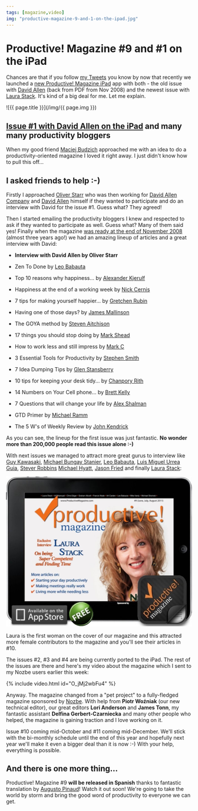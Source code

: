 ```yaml
---
tags: [magazine,video]
img: "productive-magazine-9-and-1-on-the-ipad.jpg"
---
```


# Productive! Magazine #9 and #1 on the iPad


Chances are that if you follow [my Tweets](http://twitter.com/MichaelNozbe) you know by now that recently we launched a [new Productive! Magazine iPad](http://ProductiveFirm.com/MagazineApp) app with both - the old issue with [David Allen](http://twitter.com/gtdguy) (back from PDF from Nov 2008) and the newest issue with [Laura Stack](http://twitter.com/LauraStack). It's kind of a big deal for me. Let me explain.



<!--More-->

![{{ page.title }}](/img/{{ page.img }})

## [Issue #1 with David Allen on the iPad](http://ProductiveFirm.com/MagazineApp) and many many productivity bloggers

When my good friend [Maciej Budzich](http://www.mediafun.pl) approached me with an idea to do a productivity-oriented magazine I loved it right away. I just didn't know how to pull this off... 

## I asked friends to help :-)

Firstly I approached [Oliver Starr](http://twitter.com/owstarr) who was then working for [David Allen Company](http://www.davidco.com) and [David Allen](http://twitter.com/gtdguy) himself if they wanted to participate and do an interview with David for the issue #1. Guess what? They agreed!

Then I started emailing the productivity bloggers I knew and respected to ask if they wanted to participate as well. Guess what? Many of them said yes! Finally when the magazine [was ready at the end of November 2008](http://www.productivefirm.com/2008/11/1st-productive-magazine-launched/) (almost three years ago!) we had an amazing lineup of articles and a great interview with David:

- **Interview with David Allen by Oliver Starr**

- Zen To Done by [Leo Babauta](http://twitter.com/zen_habits)

- Top 10 reasons why happiness... by [Alexander Kjerulf](http://twitter.com/alexkjerulf)

- Happiness at the end of a working week by [Nick Cernis](http://twitter.com/nickcernis)

- 7 tips for making yourself happier... by [Gretchen Rubin](http://twitter.com/gretchenrubin)

- Having one of those days? by [James Mallinson](http://twitter.com/jamesmallinson)

- The GOYA method by [Steven Aitchison](http://twitter.com/StevenAitchison)

- 17 things you should stop doing by [Mark Shead](http://twitter.com/markwshead)

- How to work less and still impress by [Mark C](http://twitter.com/marcandangel)

- 3 Essential Tools for Productivity by [Stephen Smith](http://twitter.com/hdbbstephen)

- 7 Idea Dumping Tips by [Glen Stansberry](http://twitter.com/glenstansberry)

- 10 tips for keeping your desk tidy... by [Chanpory Rith](http://twitter.com/chanpory)

- 14 Numbers on Your Cell phone... by [Brett Kelly](http://twitter.com/inkedmn)

- 7 Questions that will change your life by [Alex Shalman](http://twitter.com/alexshalman)

- GTD Primer by [Michael Ramm](http://twitter.com/michaelramm)

- The 5 W's of Weekly Review by [John Kendrick](http://twitter.com/jbkendrick)

As you can see, the lineup for the first issue was just fantastic. **No wonder more than 200,000 people read this issue alone :-)**

With next issues we managed to attract more great gurus to interview like [Guy Kawasaki](http://twitter.com/guykawasaki), [Michael Bungay Stanier](http://twitter.com/boxofcrayons), [Leo Babauta](http://twitter.com/zen_habits), [Luis Miguel Urrea Guia](http://twitter.com/miguelguia), [Stever Robbins](http://twitter.com/Getitdoneguy)  [Michael Hyatt](http://twitter.com/MichaelHyatt), [Jason Fried](http://twitter.com/JasonFried) and finally [Laura Stack](http://twitter.com/LauraStack):

![{{ page.title }} 2](/img/productive-magazine-9-and-1-on-the-ipad-2.jpg)

Laura is the first woman on the cover of our magazine and this attracted more female contributors to the magazine and you'll see their articles in #10.

The issues #2, #3 and #4 are being currently ported to the iPad. The rest of the issues are there and here's my video about the magazine which I sent to my Nozbe users earlier this week:

{% include video.html id="O_jMj2wbFu4" %}

Anyway. The magazine changed from a "pet project" to a fully-fledged magazine sponsored by [Nozbe][n]. With help from **Piotr Woźniak** (our new technical editor), our great editors **Lori Anderson** and **James Tonn**, my fantastic assistant **Delfina Gerbert-Czarniecka** and many other people who helped, the magazine is gaining traction and I love working on it.

Issue #10 coming mid-October and #11 coming mid-December. We'll stick with the bi-monthly schedule until the end of this year and hopefully next year we'll make it even a bigger deal than it is now :-) With your help, everything is possible.

## And there is one more thing...

Productive! Magazine #9 **will be released in Spanish** thanks to fantastic translation by [Augusto Pinaud](http://twitter.com/apinaud)! Watch it out soon! We're going to take the world by storm and bring the good word of productivity to everyone we can get.

  
  
  
 

  



[n]: https://michael.gratis/nozbe